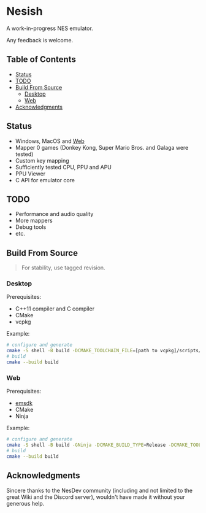 # Nesish

A work-in-progress NES emulator.

Any feedback is welcome.

## Table of Contents

- [Status](#status)
- [TODO](#todo)
- [Build From Source](#build-from-source)
  - [Desktop](#desktop)
  - [Web](#web)
- [Acknowledgments](#acknowledgments)

## Status

- Windows, MacOS and [Web](https://lluns.github.io/Nesish/)
- Mapper 0 games (Donkey Kong, Super Mario Bros. and Galaga were tested)
- Custom key mapping
- Sufficiently tested CPU, PPU and APU
- PPU Viewer
- C API for emulator core

## TODO

- Performance and audio quality
- More mappers
- Debug tools
- etc.

## Build From Source

> For stability, use tagged revision.

### Desktop

Prerequisites:

- C++11 compiler and C compiler
- CMake
- vcpkg

Example:

```bash
# configure and generate
cmake -S shell -B build -DCMAKE_TOOLCHAIN_FILE=[path to vcpkg]/scripts/buildsystems/vcpkg.cmake -GNinja -DCMAKE_BUILD_TYPE=Release
# build
cmake --build build
```

### Web

Prerequisites:

- [emsdk](https://github.com/emscripten-core/emsdk)
- CMake
- Ninja

Example:

```bash
# configure and generate
cmake -S shell -B build -GNinja -DCMAKE_BUILD_TYPE=Release -DCMAKE_TOOLCHAIN_FILE=$EMSDK/upstream/emscripten/cmake/Modules/Platform/Emscripten.cmake
# build
cmake --build build
```

## Acknowledgments

Sincere thanks to the NesDev community (including and not limited to the great Wiki and the Discord server), wouldn't have made it without your generous help.
